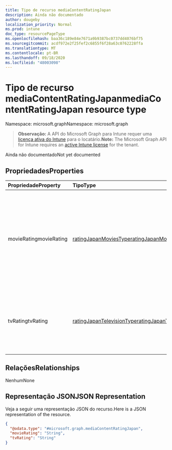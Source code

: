 ```yaml
---
title: Tipo de recurso mediaContentRatingJapan
description: Ainda não documentado
author: dougeby
localization_priority: Normal
ms.prod: intune
doc_type: resourcePageType
ms.openlocfilehash: baa36c189e84e7671a9b9387bc0737dd4076bf75
ms.sourcegitcommit: acdf972e2f25fef2c6855f6f28a63c0762228ffa
ms.translationtype: MT
ms.contentlocale: pt-BR
ms.lasthandoff: 09/18/2020
ms.locfileid: "48003098"
---
```

# <a name="mediacontentratingjapan-resource-type"></a><span data-ttu-id="96f74-103">Tipo de recurso mediaContentRatingJapan</span><span class="sxs-lookup"><span data-stu-id="96f74-103">mediaContentRatingJapan resource type</span></span>

<span data-ttu-id="96f74-104">Namespace: microsoft.graph</span><span class="sxs-lookup"><span data-stu-id="96f74-104">Namespace: microsoft.graph</span></span>

> <span data-ttu-id="96f74-105">**Observação:** A API do Microsoft Graph para Intune requer uma [licença ativa do Intune](https://go.microsoft.com/fwlink/?linkid=839381) para o locatário.</span><span class="sxs-lookup"><span data-stu-id="96f74-105">**Note:** The Microsoft Graph API for Intune requires an [active Intune license](https://go.microsoft.com/fwlink/?linkid=839381) for the tenant.</span></span>

<span data-ttu-id="96f74-106">Ainda não documentado</span><span class="sxs-lookup"><span data-stu-id="96f74-106">Not yet documented</span></span>

## <a name="properties"></a><span data-ttu-id="96f74-107">Propriedades</span><span class="sxs-lookup"><span data-stu-id="96f74-107">Properties</span></span>
|<span data-ttu-id="96f74-108">Propriedade</span><span class="sxs-lookup"><span data-stu-id="96f74-108">Property</span></span>|<span data-ttu-id="96f74-109">Tipo</span><span class="sxs-lookup"><span data-stu-id="96f74-109">Type</span></span>|<span data-ttu-id="96f74-110">Descrição</span><span class="sxs-lookup"><span data-stu-id="96f74-110">Description</span></span>|
|:---|:---|:---|
|<span data-ttu-id="96f74-111">movieRating</span><span class="sxs-lookup"><span data-stu-id="96f74-111">movieRating</span></span>|[<span data-ttu-id="96f74-112">ratingJapanMoviesType</span><span class="sxs-lookup"><span data-stu-id="96f74-112">ratingJapanMoviesType</span></span>](../resources/intune-deviceconfig-ratingjapanmoviestype.md)|<span data-ttu-id="96f74-113">Classificação de filmes selecionada para o Japão.</span><span class="sxs-lookup"><span data-stu-id="96f74-113">Movies rating selected for Japan.</span></span> <span data-ttu-id="96f74-114">Os possíveis valores são: `allAllowed`, `allBlocked`, `general`, `parentalGuidance`, `agesAbove15`, `agesAbove18`.</span><span class="sxs-lookup"><span data-stu-id="96f74-114">Possible values are: `allAllowed`, `allBlocked`, `general`, `parentalGuidance`, `agesAbove15`, `agesAbove18`.</span></span>|
|<span data-ttu-id="96f74-115">tvRating</span><span class="sxs-lookup"><span data-stu-id="96f74-115">tvRating</span></span>|[<span data-ttu-id="96f74-116">ratingJapanTelevisionType</span><span class="sxs-lookup"><span data-stu-id="96f74-116">ratingJapanTelevisionType</span></span>](../resources/intune-deviceconfig-ratingjapantelevisiontype.md)|<span data-ttu-id="96f74-117">Classificação de TV selecionada para o Japão.</span><span class="sxs-lookup"><span data-stu-id="96f74-117">TV rating selected for Japan.</span></span> <span data-ttu-id="96f74-118">Os valores possíveis são: `allAllowed`, `allBlocked`, `explicitAllowed`.</span><span class="sxs-lookup"><span data-stu-id="96f74-118">Possible values are: `allAllowed`, `allBlocked`, `explicitAllowed`.</span></span>|

## <a name="relationships"></a><span data-ttu-id="96f74-119">Relações</span><span class="sxs-lookup"><span data-stu-id="96f74-119">Relationships</span></span>
<span data-ttu-id="96f74-120">Nenhum</span><span class="sxs-lookup"><span data-stu-id="96f74-120">None</span></span>

## <a name="json-representation"></a><span data-ttu-id="96f74-121">Representação JSON</span><span class="sxs-lookup"><span data-stu-id="96f74-121">JSON Representation</span></span>
<span data-ttu-id="96f74-122">Veja a seguir uma representação JSON do recurso.</span><span class="sxs-lookup"><span data-stu-id="96f74-122">Here is a JSON representation of the resource.</span></span>
<!-- {
  "blockType": "resource",
  "@odata.type": "microsoft.graph.mediaContentRatingJapan"
}
-->
``` json
{
  "@odata.type": "#microsoft.graph.mediaContentRatingJapan",
  "movieRating": "String",
  "tvRating": "String"
}
```









